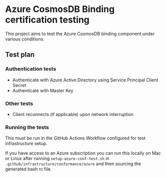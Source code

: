 # Azure CosmosDB Binding certification testing

This project aims to test the Azure CosmosDB binding component under various conditions.

## Test plan

### Authentication tests

* Authenticate with Azure Active Directory using Service Principal Client Secret
* Authenticate with Master Key

### Other tests

* Client reconnects (if applicable) upon network interruption


### Running the tests

This must be run in the GitHub Actions Workflow configured for test infrastructure setup.

If you have access to an Azure subscription you can run this locally on Mac or Linux after running `setup-azure-conf-test.sh` in `.github/infrastructure/conformance/azure` and then sourcing the generated bash rc file.